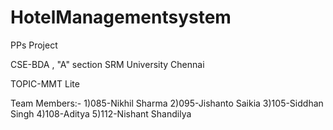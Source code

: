 # HotelManagementsystem
PPs Project 

CSE-BDA , "A" section
SRM University Chennai

TOPIC-MMT Lite



Team Members:-
1)085-Nikhil Sharma
2)095-Jishanto Saikia
3)105-Siddhan Singh
4)108-Aditya
5)112-Nishant Shandilya
